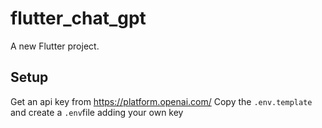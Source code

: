 # flutter_chat_gpt

A new Flutter project.

## Setup
Get an api key from https://platform.openai.com/
Copy the `.env.template` and create a `.env`file adding your own key
